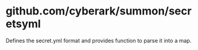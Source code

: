 # github.com/cyberark/summon/secretsyml

Defines the secret.yml format and provides function to parse it into a map.
